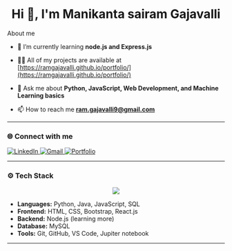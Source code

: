 <h1 align="center">Hi 👋,  I'm Manikanta sairam Gajavalli</h1>
 About me

- 🌱 I’m currently learning **node.js and Express.js**

- 👨‍💻 All of my projects are available at [https://ramgajavalli.github.io/portfolio/](https://ramgajavalli.github.io/portfolio/)

- 💬 Ask me about **Python, JavaScript, Web Development, and Machine Learning basics**

- 📫 How to reach me **ram.gajavalli9@gmail.com**

---

### 🌐 Connect with me

<p align="left">
  <a href="https://www.linkedin.com/in/manikanta-sairam-gajavalli-2819a623a/" target="_blank">
    <img src="https://img.shields.io/badge/LinkedIn-%230077B5.svg?&style=for-the-badge&logo=linkedin&logoColor=white" alt="LinkedIn"/>
  </a>
  <a href="mailto:ram.gajavalli9@gmail.com">
    <img src="https://img.shields.io/badge/Gmail-D14836?style=for-the-badge&logo=gmail&logoColor=white" alt="Gmail"/>
  </a>
  <a href="https://ramgajavalli.github.io/portfolio/" target="_blank">
    <img src="https://img.shields.io/badge/Portfolio-000000?style=for-the-badge&logo=vercel&logoColor=white" alt="Portfolio"/>
  </a>
</p>

---

### ⚙️ Tech Stack

<p align="center">
  <img src="https://skillicons.dev/icons?i=python,java,js,html,css,bootstrap,react" />
</p>

- **Languages:** Python, Java, JavaScript, SQL  
- **Frontend:** HTML, CSS, Bootstrap, React.js 
- **Backend:** Node.js (learning more)
- **Database:** MySQL
- **Tools:** Git, GitHub, VS Code, Jupiter notebook  

---
